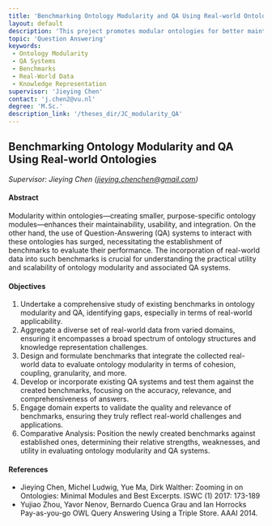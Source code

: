 ```yaml
---
title: 'Benchmarking Ontology Modularity and QA Using Real-world Ontologies'
layout: default
description: 'This project promotes modular ontologies for better maintenance and usability, alongside developing benchmarks for QA systems interacting with them. Incorporating real-world data is key to evaluating their practicality and scalability effectively.'
topic: 'Question Answering'
keywords: 
 - Ontology Modularity
 - QA Systems
 - Benchmarks
 - Real-World Data
 - Knowledge Representation
supervisor: 'Jieying Chen'
contact: 'j.chen2@vu.nl'
degree: 'M.Sc.'
description_link: '/theses_dir/JC_modularity_QA'
---
```


## Benchmarking Ontology Modularity and QA Using Real-world Ontologies

*Supervisor: Jieying Chen (jieying.chenchen@gmail.com)*

#### Abstract 
Modularity within ontologies—creating smaller, purpose-specific ontology modules—enhances their maintainability, usability, and integration. On the other hand, the use of Question-Answering (QA) systems to interact with these ontologies has surged, necessitating the establishment of benchmarks to evaluate their performance. The incorporation of real-world data into such benchmarks is crucial for understanding the practical utility and scalability of ontology modularity and associated QA systems.


#### Objectives
1. Undertake a comprehensive study of existing benchmarks in ontology modularity and QA, identifying gaps, especially in terms of real-world applicability. 
2. Aggregate a diverse set of real-world data from varied domains, ensuring it encompasses a broad spectrum of ontology structures and knowledge representation challenges. 
3. Design and formulate benchmarks that integrate the collected real-world data to evaluate ontology modularity in terms of cohesion, coupling, granularity, and more. 
4. Develop or incorporate existing QA systems and test them against the created benchmarks, focusing on the accuracy, relevance, and comprehensiveness of answers. 
5. Engage domain experts to validate the quality and relevance of benchmarks, ensuring they truly reflect real-world challenges and applications. 
6. Comparative Analysis: Position the newly created benchmarks against established ones, determining their relative strengths, weaknesses, and utility in evaluating ontology modularity and QA systems.

#### References
- Jieying Chen, Michel Ludwig, Yue Ma, Dirk Walther: Zooming in on Ontologies: Minimal Modules and Best Excerpts. ISWC (1) 2017: 173-189
- Yujiao Zhou, Yavor Nenov, Bernardo Cuenca Grau and Ian Horrocks Pay-as-you-go OWL Query Answering Using a Triple Store. AAAI 2014.


